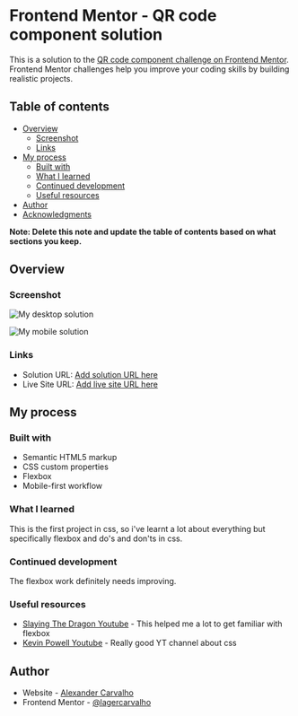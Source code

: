 # Frontend Mentor - QR code component solution

This is a solution to the [QR code component challenge on Frontend Mentor](https://www.frontendmentor.io/challenges/qr-code-component-iux_sIO_H). Frontend Mentor challenges help you improve your coding skills by building realistic projects. 

## Table of contents

- [Overview](#overview)
  - [Screenshot](#screenshot)
  - [Links](#links)
- [My process](#my-process)
  - [Built with](#built-with)
  - [What I learned](#what-i-learned)
  - [Continued development](#continued-development)
  - [Useful resources](#useful-resources)
- [Author](#author)
- [Acknowledgments](#acknowledgments)

**Note: Delete this note and update the table of contents based on what sections you keep.**

## Overview

### Screenshot

![My desktop solution](/images/desktop.png)

![My mobile solution](/images/mobile.png)

### Links

- Solution URL: [Add solution URL here](https://your-solution-url.com)
- Live Site URL: [Add live site URL here](https://your-live-site-url.com)

## My process

### Built with

- Semantic HTML5 markup
- CSS custom properties
- Flexbox
- Mobile-first workflow

### What I learned

This is the first project in css, so i've learnt a lot about everything but specifically flexbox and do's and don'ts in css.

### Continued development

The flexbox work definitely needs improving.

### Useful resources

- [Slaying The Dragon Youtube](https://www.youtube.com/watch?v=phWxA89Dy94) - This helped me a lot to get familiar with flexbox
- [Kevin Powell Youtube](https://www.youtube.com/watch?v=u044iM9xsWU) - Really good YT channel about css

## Author

- Website - [Alexander Carvalho](https://www.your-site.com)
- Frontend Mentor - [@lagercarvalho](https://www.frontendmentor.io/profile/lagercarvalho)
